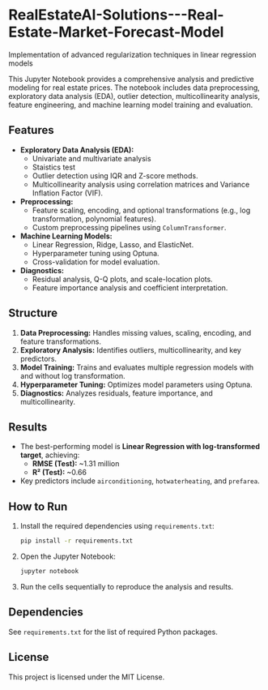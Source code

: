 # RealEstateAI-Solutions---Real-Estate-Market-Forecast-Model
Implementation of advanced regularization techniques in linear regression models

This Jupyter Notebook provides a comprehensive analysis and predictive modeling for real estate prices. The notebook includes data preprocessing, exploratory data analysis (EDA), outlier detection, multicollinearity analysis, feature engineering, and machine learning model training and evaluation.

## Features
- **Exploratory Data Analysis (EDA):**
    - Univariate and multivariate analysis
    - Staistics test
    - Outlier detection using IQR and Z-score methods.
    - Multicollinearity analysis using correlation matrices and Variance Inflation Factor (VIF).
- **Preprocessing:**
    - Feature scaling, encoding, and optional transformations (e.g., log transformation, polynomial features).
    - Custom preprocessing pipelines using `ColumnTransformer`.
- **Machine Learning Models:**
    - Linear Regression, Ridge, Lasso, and ElasticNet.
    - Hyperparameter tuning using Optuna.
    - Cross-validation for model evaluation.
- **Diagnostics:**
    - Residual analysis, Q-Q plots, and scale-location plots.
    - Feature importance analysis and coefficient interpretation.

## Structure
1. **Data Preprocessing:** Handles missing values, scaling, encoding, and feature transformations.
2. **Exploratory Analysis:** Identifies outliers, multicollinearity, and key predictors.
3. **Model Training:** Trains and evaluates multiple regression models with and without log transformation.
4. **Hyperparameter Tuning:** Optimizes model parameters using Optuna.
5. **Diagnostics:** Analyzes residuals, feature importance, and multicollinearity.

## Results
- The best-performing model is **Linear Regression with log-transformed target**, achieving:
    - **RMSE (Test):** ~1.31 million
    - **R² (Test):** ~0.66
- Key predictors include `airconditioning`, `hotwaterheating`, and `prefarea`.

## How to Run
1. Install the required dependencies using `requirements.txt`:
     ```bash
     pip install -r requirements.txt
     ```
2. Open the Jupyter Notebook:
     ```bash
     jupyter notebook
     ```
3. Run the cells sequentially to reproduce the analysis and results.

## Dependencies
See `requirements.txt` for the list of required Python packages.

## License
This project is licensed under the MIT License.

